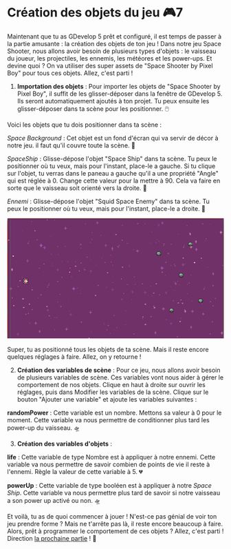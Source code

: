 # Création des objets du jeu 🎮7

Maintenant que tu as GDevelop 5 prêt et configuré, il est temps de passer à la partie amusante : la création des objets de ton jeu ! Dans notre jeu Space Shooter, nous allons avoir besoin de plusieurs types d'objets : le vaisseau du joueur, les projectiles, les ennemis, les météores et les power-ups. Et devine quoi ? On va utiliser des super assets de "Space Shooter by Pixel Boy" pour tous ces objets. Allez, c'est parti !

1. **Importation des objets** : Pour importer les objets de "Space Shooter by Pixel Boy", il suffit de les glisser-déposer dans la fenêtre de GDevelop 5. Ils seront automatiquement ajoutés à ton projet. Tu peux ensuite les glisser-déposer dans ta scène pour les positionner. 🖱️

Voici les objets que tu dois positionner dans ta scène :

_Space Background_ : Cet objet est un fond d'écran qui va servir de décor à notre jeu. il faut qu'il couvre toute la scène. 🌌

_SpaceShip_ : Glisse-dépose l'objet "Space Ship" dans ta scène. Tu peux le positionner où tu veux, mais pour l'instant, place-le a gauche. Si tu clique sur l'objet, tu verras dans le paneau a gauche qu'il a une propriété "Angle" qui est réglée à 0. Change cette valeur pour la mettre à 90. Cela va faire en sorte que le vaisseau soit orienté vers la droite. 🚀

_Ennemi_ : Glisse-dépose l'objet "Squid Space Enemy" dans ta scène. Tu peux le positionner où tu veux, mais pour l'instant, place-le a droite. 👾

![positionement](images/positionement.png)

Super, tu as positionné tous les objets de ta scène. Mais il reste encore quelques réglages à faire. Allez, on y retourne !

2. **Création des variables de scène** : Pour ce jeu, nous allons avoir besoin de plusieurs variables de scène. Ces variables vont nous aider à gérer le comportement de nos objets. Clique en haut à droite sur ouvrir les réglages, puis dans Modifier les variables de la scène. Clique sur le bouton "Ajouter une variable" et ajoute les variables suivantes :

**randomPower** : Cette variable est un nombre. Mettons sa valeur à 0 pour le moment. Cette variable va nous permettre de conditionner plus tard les power-up du vaisseau. 🛸

3. **Création des variables d'objets** :

**life** : Cette variable de type Nombre est à appliquer à notre ennemi. Cette variable va nous permettre de savoir combien de points de vie il reste à l'ennemi. Règle la valeur de cette variable à 5. 💔

**powerUp** : Cette variable de type booléen est à appliquer à notre _Space Ship_. Cette variable va nous permettre plus tard de savoir si notre vaisseau a son power up activé ou non. 🛸

Et voilà, tu as de quoi commencer à jouer ! N'est-ce pas génial de voir ton jeu prendre forme ? Mais ne t'arrête pas là, il reste encore beaucoup à faire. Alors, prêt à programmer le comportement de ces objets ? Allez, c'est parti ! Direction [la prochaine partie](03_programmation_comportements.md) ! 🎉
